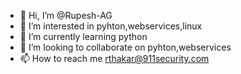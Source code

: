 - 👋 Hi, I’m @Rupesh-AG
- 👀 I’m interested in pyhton,webservices,linux
- 🌱 I’m currently learning python
- 💞️ I’m looking to collaborate on pyhton,webservices
- 📫 How to reach me rthakar@911security.com

<!---
Rupesh-AG/Rupesh-AG is a ✨ special ✨ repository because its `README.md` (this file) appears on your GitHub profile.
You can click the Preview link to take a look at your changes.
--->
